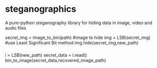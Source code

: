 # steganographics
A pure-python steganography library for hiding data in image, video and audio files


secret_img = image_to_bin(path) #image to hide
img = LSB(secret_img) #use Least Significant Bit method
img.hide(secret_img,new_path)
###
i = LSB(new_path)
secret_data = i.read()
bin_to_image(secret_data,recovered_image_path)
